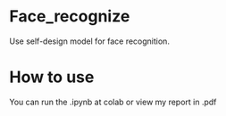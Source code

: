 # Face_recognize

Use self-design model for face recognition.

# How to use

You can run the .ipynb at colab or view my report in .pdf
